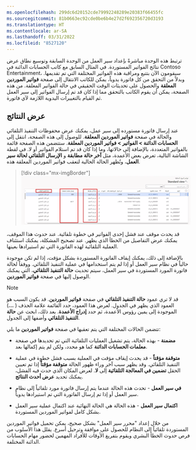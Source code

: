 ```yaml
---
ms.openlocfilehash: 299dc6d20152cde79992248289e20383f66455fc
ms.sourcegitcommit: 81b0663ec92cde0be6b4e27d2f692356720d3193
ms.translationtype: HT
ms.contentlocale: ar-SA
ms.lasthandoff: 03/31/2022
ms.locfileid: "8527120"
---
```

ترتبط هذه الوحدة مباشرةً بإعداد سير العمل من الوحدة السابقة وتوسيع نطاق عرض نتائج الفواتير المستوردة. في المثال السابق مع كاتب الحسابات الدائنة في Contoso Entertainment، سيقومون الآن بتتبع ومراقبة هذه الفواتير المختلفة التي تم تقديمها. وبدلاً من التحقق من كل فاتورة يدوياً، يمكن للكاتب الانتقال إلى صفحة **فواتير الموردين المعلقة** والحصول على تحديثات الوقت الحقيقي في حالة الفواتير المعلقة. من هذه الصفحة، يمكن أن يقوم الكاتب بالتحقق مما إذا كان قد تم إرسال الفواتير إلى سير العمل ثم القيام بالتغييرات اليدوية اللازمة لآي فاتورة.

## <a name="view-results"></a>عرض النتائج

عند إرسال فاتورة مستورده إلى سير عمل، يمكنك عرض محفوظات التنفيذ التلقائي والحالة في صفحة **فواتير الموردين المعلقة**. للوصول إلى هذه الصفحة، انتقل إلى **الحسابات الدائنة > الفواتير > فواتير الموردين المعلقة**. ستتضمن هذه الصفحة قائمة بالفواتير المتعددة، بالإضافة إلى حالاتها، وما إذا كان قد تم استلام الفواتير أو لا. في لقطة الشاشة التالية، تعرض بعض الأعمدة، مثل **آخر حالة مطابقة** و **الإرسال التلقائي لحالة سير العمل**، وتُظهر الحالة الحالية لتعقب فواتير الموردين المعلقة هذه.

> [!div class="mx-imgBorder"]
> [![لقطة شاشة لفواتير الموردين المعلقة مع تمييز حالة المطابقة الأخيرة، وإيصال استلام المنتجات، والإرسال التلقائي إلى أعمدة حالة سير العمل.](../media/pending-invoices.png)](../media/pending-invoices.png#lightbox)

قد يحدث موقف عند فشل إحدى الفواتير في خطوة تلقائية. عند حدوث هذا الموقف، يمكنك عرض التفاصيل من الخطأ الذي يظهر. عند تصحيح المشكلة، يمكنك استئناف العملية التلقائية لهذه الفاتورة التي تم استيرادها بعينها.

بالإضافة إلى ذلك، يمكنك إيقاف الفاتورة المستوردة بشكل مؤقت، إذا لم تكن موجودة حالياً في نظام سير العمل أو إذا لم يتم استخدامها في عملية التنفيذ التلقائي. ووفقاً لحالة فاتورة المورد المستوردة في سير العمل، سيتم تحديث **حالة التنفيذ التلقائي**، التي يمكنك الوصول إليها في صفحة **فواتير الموردين**.

> [!NOTE]
> قد لا تري عمود **حالة التنفيذ التلقائي** في صفحة **فواتير الموردين**. قد يكون السبب هو العمود الذي يظهر في الجدول. لعرض هذا العمود، حدد القائمة علامة الحذف ( **...**) الموجودة إلى يمين رؤوس الأعمدة، ثم حدد **إدراج الأعمدة**. بعد ذلك، ابحث عن **حالة التنفيذ التلقائي** وأضفها إلى الجدول.

تتضمن الحالات المختلفة التي يتم تعقبها في صفحة **فواتير الموردين** ما يلي:

- **مضمنة** - بهذه الحالة، يتم تشغيل العمليات التلقائية التي تم تحديدها في صفحة **معلمات الحسابات الدائنة** كما هو محدد، ولكن لم يتم إكمالها بعد.

- **متوقفة مؤقتاً** - قد يحدث إيقاف مؤقت في العملية بسبب فشل خطوة في عملية التنفيذ التلقائي. وقد يظهر سبب آخر وراء ظهور الحالة **متوقفة مؤقتاً** إذا تم تعيين الحقل **تضمين في المعالجة التلقائية** إلى **لا**. لعرض المكان الذي حدث فيه الفشل، يمكنك تحديد **عرض أحدث النتائج**.

- **في سير العمل** - تحدث هذه الحالة عندما يتم إرسال فاتورة مورد تلقائياً إلى نظام سير العمل أو إذا تم إرسال الفاتورة التي تم استيرادها يدوياً.

- **اكتمال سير العمل** - هذه الحالة هي الحالة النهائية عند اكتمال عملية سير العمل بشكل كامل لفواتير الموردين المستوردة.

من خلال إعداد "محرر سير العمل" بشكل صحيح، يمكن تحميل فواتير الموردين المستوردة تلقائياً إلى النظام للحصول على موافقة وترحيل أسرع. يقلل هذا الأسلوب من فرص حدوث الخطأ البشري ويقوم بتفريغ الأوقات للأفراد المهمين لحضور مهام الحسابات الدائنة المختلفة.
